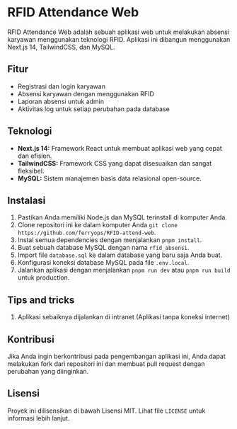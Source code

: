 # RFID Attendance Web

RFID Attendance Web adalah sebuah aplikasi web untuk melakukan absensi karyawan menggunakan teknologi RFID. Aplikasi ini dibangun menggunakan Next.js 14, TailwindCSS, dan MySQL.

## Fitur

- Registrasi dan login karyawan
- Absensi karyawan dengan menggunakan RFID
- Laporan absensi untuk admin
- Aktivitas log untuk setiap perubahan pada database

## Teknologi

- **Next.js 14:** Framework React untuk membuat aplikasi web yang cepat dan efisien.
- **TailwindCSS:** Framework CSS yang dapat disesuaikan dan sangat fleksibel.
- **MySQL:** Sistem manajemen basis data relasional open-source.

## Instalasi

1. Pastikan Anda memiliki Node.js dan MySQL terinstall di komputer Anda.
2. Clone repositori ini ke dalam komputer Anda `git clone https://github.com/ferryops/RFID-attend-web`.
3. Instal semua dependencies dengan menjalankan `pnpm install`.
4. Buat sebuah database MySQL dengan nama `rfid_absensi`.
5. Import file `database.sql` ke dalam database yang baru saja Anda buat.
6. Konfigurasi koneksi database MySQL pada file `.env.local`.
7. Jalankan aplikasi dengan menjalankan `pnpm run dev` atau `pnpm run build` untuk production.

## Tips and tricks
1. Aplikasi sebaiknya dijalankan di intranet (Aplikasi tanpa koneksi internet)

## Kontribusi

Jika Anda ingin berkontribusi pada pengembangan aplikasi ini, Anda dapat melakukan fork dari repositori ini dan membuat pull request dengan perubahan yang diinginkan.

## Lisensi

Proyek ini dilisensikan di bawah Lisensi MIT. Lihat file `LICENSE` untuk informasi lebih lanjut.
